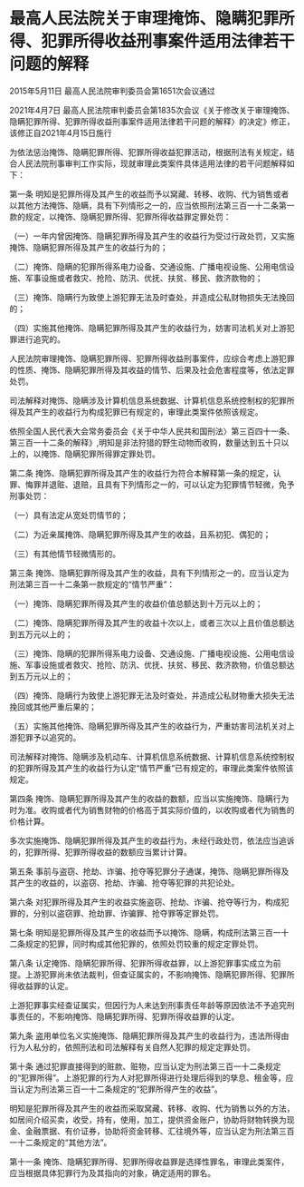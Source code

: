 # 最高人民法院关于审理掩饰、隐瞒犯罪所得、犯罪所得收益刑事案件适用法律若干问题的解释

2015年5月11日 最高人民法院审判委员会第1651次会议通过

2021年4月7日 最高人民法院审判委员会第1835次会议《关于修改关于审理掩饰、隐瞒犯罪所得、犯罪所得收益刑事案件适用法律若干问题的解释〉的决定》修正，该修正自2021年4月15日施行



为依法惩治掩饰、隐瞒犯罪所得、犯罪所得收益犯罪活动，根据刑法有关规定，结合人民法院刑事审判工作实际，现就审理此类案件具体适用法律的若干问题解释如下：

第一条 明知是犯罪所得及其产生的收益而予以窝藏、转移、收购、代为销售或者以其他方法掩饰、隐瞒，具有下列情形之一的，应当依照刑法第三百一十二条第一款的规定，以掩饰、隐瞒犯罪所得、犯罪所得收益罪定罪处罚：

（一）一年内曾因掩饰、隐瞒犯罪所得及其产生的收益行为受过行政处罚，又实施掩饰、隐瞒犯罪所得及其产生的收益行为的；

（二）掩饰、隐瞒的犯罪所得系电力设备、交通设施、广播电视设施、公用电信设施、军事设施或者救灾、抢险、防汛、优抚、扶贫、移民、救济款物的；

（三）掩饰、隐瞒行为致使上游犯罪无法及时查处，并造成公私财物损失无法挽回的；

（四）实施其他掩饰、隐瞒犯罪所得及其产生的收益行为，妨害司法机关对上游犯罪进行追究的。

人民法院审理掩饰、隐瞒犯罪所得、犯罪所得收益刑事案件，应综合考虑上游犯罪的性质、掩饰、隐瞒犯罪所得及其收益的情节、后果及社会危害程度等，依法定罪处罚。

司法解释对掩饰、隐瞒涉及计算机信息系统数据、计算机信息系统控制权的犯罪所得及其产生的收益行为构成犯罪已有规定的，审理此类案件依照该规定。

依照全国人民代表大会常务委员会《关于中华人民共和国刑法〉第三百四十一条、第三百一十二条的解释》,明知是非法狩猎的野生动物而收购，数量达到五十只以上的，以掩饰、隐瞒犯罪所得罪定罪处罚。

第二条 掩饰、隐瞒犯罪所得及其产生的收益行为符合本解释第一条的规定，认罪、悔罪并退赃、退赔，且具有下列情形之一的，可以认定为犯罪情节轻微，免予刑事处罚：

（一）具有法定从宽处罚情节的；

（二）为近亲属掩饰、隐瞒犯罪所得及其产生的收益，且系初犯、偶犯的；

（三）有其他情节轻微情形的。

第三条 掩饰、隐瞒犯罪所得及其产生的收益，具有下列情形之一的，应当认定为刑法第三百一十二条第一款规定的“情节严重”：

（一）掩饰、隐瞒犯罪所得及其产生的收益价值总额达到十万元以上的；

（二）掩饰、隐瞒犯罪所得及其产生的收益十次以上，或者三次以上且价值总额达到五万元以上的；

（三）掩饰、隐瞒的犯罪所得系电力设备、交通设施、广播电视设施、公用电信设施、军事设施或者救灾、抢险、防汛、优抚、扶贫、移民、救济款物，价值总额达到五万元以上的；

（四）掩饰、隐瞒行为致使上游犯罪无法及时查处，并造成公私财物重大损失无法挽回或其他严重后果的；

（五）实施其他掩饰、隐瞒犯罪所得及其产生的收益行为，严重妨害司法机关对上游犯罪予以追究的。

司法解释对掩饰、隐瞒涉及机动车、计算机信息系统数据、计算机信息系统控制权的犯罪所得及其产生的收益行为认定“情节严重”已有规定的，审理此类案件依照该规定。

第四条 掩饰、隐瞒犯罪所得及其产生的收益的数额，应当以实施掩饰、隐瞒行为时为准。收购或者代为销售财物的价格高于其实际价值的，以收购或者代为销售的价格计算。

多次实施掩饰、隐瞒犯罪所得及其产生的收益行为，未经行政处罚，依法应当追诉的，犯罪所得、犯罪所得收益的数额应当累计计算。

第五条 事前与盗窃、抢劫、诈骗、抢夺等犯罪分子通谋，掩饰、隐瞒犯罪所得及其产生的收益的，以盗窃、抢劫、诈骗、抢夺等犯罪的共犯论处。

第六条 对犯罪所得及其产生的收益实施盗窃、抢劫、诈骗、抢夺等行为，构成犯罪的，分别以盗窃罪、抢劫罪、诈骗罪、抢夺罪等定罪处罚。

第七条 明知是犯罪所得及其产生的收益而予以掩饰、隐瞒，构成刑法第三百一十二条规定的犯罪，同时构成其他犯罪的，依照处罚较重的规定定罪处罚。

第八条 认定掩饰、隐瞒犯罪所得、犯罪所得收益罪，以上游犯罪事实成立为前提。上游犯罪尚未依法裁判，但查证属实的，不影响掩饰、隐瞒犯罪所得、犯罪所得收益罪的认定。

上游犯罪事实经查证属实，但因行为人未达到刑事责任年龄等原因依法不予追究刑事责任的，不影响掩饰、隐瞒犯罪所得、犯罪所得收益罪的认定。

第九条 盗用单位名义实施掩饰、隐瞒犯罪所得及其产生的收益行为，违法所得由行为人私分的，依照刑法和司法解释有关自然人犯罪的规定定罪处罚。

第十条 通过犯罪直接得到的赃款、赃物，应当认定为刑法第三百一十二条规定的“犯罪所得”。上游犯罪的行为人对犯罪所得进行处理后得到的孳息、租金等，应当认定为刑法第三百一十二条规定的“犯罪所得产生的收益”。

明知是犯罪所得及其产生的收益而采取窝藏、转移、收购、代为销售以外的方法，如居间介绍买卖，收受，持有，使用，加工，提供资金账户，协助将财物转换为现金、金融票据、有价证券，协助将资金转移、汇往境外等，应当认定为刑法第三百一十二条规定的“其他方法”。

第十一条 掩饰、隐瞒犯罪所得、犯罪所得收益罪是选择性罪名，审理此类案件，应当根据具体犯罪行为及其指向的对象，确定适用的罪名。